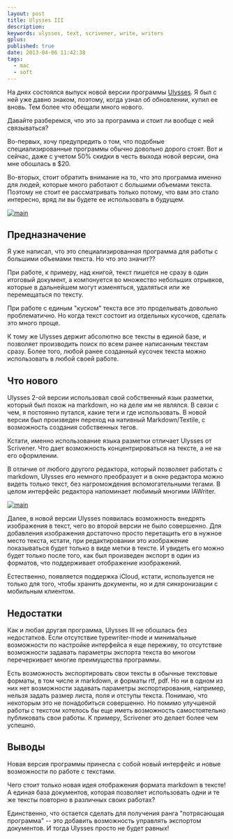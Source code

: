 ```yaml
---
layout: post
title: Ulysses III
description: 
keywords: ulysses, text, scrivener, write, writers
gplus: 
published: true
date: 2013-04-06 11:42:38
tags:
  - mac
  - soft
---
```

На днях состоялся выпуск новой версии программы [Ulysses][1]. Я был с ней уже давно знаком, поэтому, когда узнал об обновлении, купил ее вновь. Тем более что обещали много нового.

Давайте разберемся, что это за программа и стоит ли вообще с ней связываться?

Во-первых, хочу предупредить о том, что подобные специализированные программы обычно довольно дорого стоят. Вот и сейчас, даже с учетом 50% скидки в честь выхода новой версии, она мне обошлась в $20.

Во-вторых, стоит обратить внимание на то, что это программа именно для людей, которые много работают с большими объемами текста. Поэтому не стоит ее рассматривать только потому, что вам это стало интересно, вряд ли вы будете ее использовать в будущем.

[![main](http://static.juev.ru/2013/04/main-th.jpg)][2]

## Предназначение
Я уже написал, что это специализированная программа для работы с большими объемами текста. Но что это значит??

При работе, к примеру, над книгой, текст пишется не сразу в один итоговый документ, а компонуется во множество небольших отрывков, которые в дальнейшем могут изменяться, удаляться или же перемещаться по тексту. 

При работе с единым "куском" текста все это проделывать довольно проблематично. Но когда текст состоит из отдельных кусочков, сделать это много проще.

К тому же Ulysses держит абсолютно все тексты в единой базе, и позволяет производить поиск по всем ранее написанным текстам сразу. Более того, любой ранее созданный кусочек текста можно использовать в любой своей работе. 

## Что нового
Ulysses 2-ой версии использовал свой собственный язык разметки, который был похож на markdown, но на деле им не являлся. В связи с чем, я постоянно путался,  какие теги и где использовать. В новой версии был произведен переход на нативный Markdown/Textile, с возможность создания собственных тегов.

Кстати, именно использование языка разметки отличает Ulysses от Scrivener. Что дает возможность концентрироваться на тексте, а не на его оформлении.

В отличие от любого другого редактора, который позволяет работать с markdown, Ulysses его немного преобразует и в окне редактора можно видеть только текст, без нагромождения вспомогательными тегами. В целом интерфейс редактора напоминает любимый многими IAWriter.

[![main](http://static.juev.ru/2013/04/edit-th.jpg)][3]

Далее, в новой версии Ulysses появилась возможность внедрять изображения в текст, чего во второй версии не было совершенно. Для добавления изображения достаточно просто перетащить его в нужное место текста, кстати, при редактировании это изображение показываться будет только в виде метки в тексте. И увидеть его можно будет только после того, как был произведен экспорт в один из форматов, что поддерживает отображение изображений.

Естественно, появляется поддержка iCloud, кстати, используется не только для того, чтобы хранить документы, но и для синхронизации с мобильным клиентом.

## Недостатки
Как и любая другая программа, Ulysses III не обошлась без недостатков.
Если отсутствие typewriter-mode и минимальные возможности по настройке интерфейса я еще переживу, то отсутствие возможности задавать параметры экспорта текста во многом перечеркивает многие преимущества программы.

Есть возможность экспортировать свои тексты в обычные текстовые форматы, в том числе и markdown, и форматы rtf, pdf. Но ни в одном из них нет возможности задавать параметры экспортирования, например, нельзя задать размер листа, поля и отступы текста. Понимаю, что некоторым это не понадобиться совершенно. Но помимо улучшеной работы с текстом хотелось бы еще иметь возможность самостоятельно публиковать свои работы. К примеру, Scrivener это делает более чем успешно.

## Выводы
Новая версия программы принесла с собой новый интерфейс и новые возможности по работе с текстами. 

Чего стоит только новая идея отображения формата markdown в тексте! А единая база документов, которая позволяет использовать одни и те же тексты повторно в различных своих работах?

Единственно, что остается сделать для получения ранга "потрясающая программа" -- это добавить возможность управлять экспортом документов. И тогда Ulysses просто не будет равных!

[1]: https://itunes.apple.com/ru/app/ulysses-iii/id623795237?l=en&mt=12 "Ulysses III"

[2]: http://static.juev.ru/2013/04/main.jpg "Ulysses III main window"

[3]: http://static.juev.ru/2013/04/edit.jpg "Ulysses III edit text"
